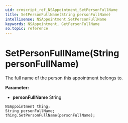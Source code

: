 ```yaml
---
uid: crmscript_ref_NSAppointment_SetPersonFullName
title: SetPersonFullName(String personFullName)
intellisense: NSAppointment.SetPersonFullName
keywords: NSAppointment, GetPersonFullName
so.topic: reference
---
```


# SetPersonFullName(String personFullName)

The full name of the person this appointment belongs to.

**Parameter:** 
* **personFullName** String

```crmscript
NSAppointment thing;
String personFullName;
thing.SetPersonFullName(personFullName);
```

